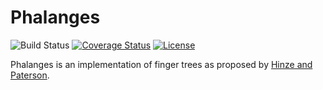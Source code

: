 # Phalanges

![Build Status](https://github.com/jcazevedo/phalanges/actions/workflows/ci.yml/badge.svg) [![Coverage
Status](https://coveralls.io/repos/github/jcazevedo/phalanges/badge.svg?branch=master)](https://coveralls.io/github/jcazevedo/phalanges?branch=master)
[![License](https://img.shields.io/dub/l/vibe-d.svg)](https://raw.githubusercontent.com/jcazevedo/phalanges/master/LICENSE.md)

Phalanges is an implementation of finger trees as proposed by [Hinze and Paterson][paper].

[paper]: http://www.soi.city.ac.uk/~ross/papers/FingerTree.pdf
